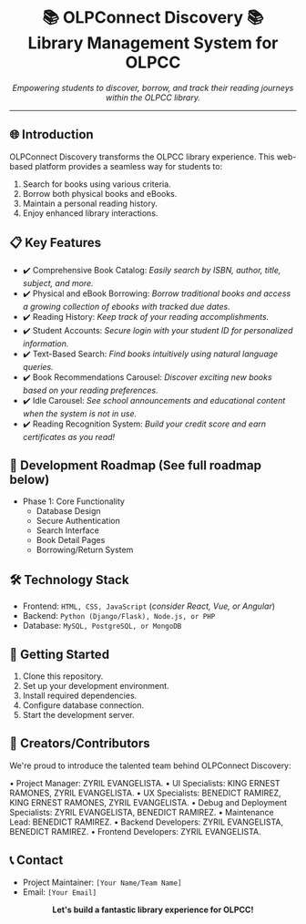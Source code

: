 <h1 align="center">📚 OLPConnect Discovery 📚<br/>Library Management System for OLPCC</h1>
<p align="center">
  <i>Empowering students to discover, borrow, and track their reading journeys within the OLPCC library.</i>
</p>

---

## 🌐 Introduction
OLPConnect Discovery transforms the OLPCC library experience. This web-based platform provides a seamless way for students to:
1. Search for books using various criteria.
2. Borrow both physical books and eBooks.
3. Maintain a personal reading history.
4. Enjoy enhanced library interactions.

## 📋 Key Features
- ✔️ Comprehensive Book Catalog: _Easily search by ISBN, author, title, subject, and more._
- ✔️ Physical and eBook Borrowing: _Borrow traditional books and access a growing collection of ebooks with tracked due dates._
- ✔️ Reading History: _Keep track of your reading accomplishments._
- ✔️ Student Accounts: _Secure login with your student ID for personalized information._
- ✔️ Text-Based Search: _Find books intuitively using natural language queries._
- ✔️ Book Recommendations Carousel: _Discover exciting new books based on your reading preferences._
- ✔️ Idle Carousel: _See school announcements and educational content when the system is not in use._
- ✔️ Reading Recognition System: _Build your credit score and earn certificates as you read!_

## 🚀 Development Roadmap (See full roadmap below)
- Phase 1: Core Functionality
  - Database Design
  - Secure Authentication
  - Search Interface
  - Book Detail Pages
  - Borrowing/Return System

## 🛠️ Technology Stack
- Frontend: `HTML, CSS, JavaScript` (_consider React, Vue, or Angular_)
- Backend: `Python (Django/Flask), Node.js, or PHP`
- Database: `MySQL, PostgreSQL, or MongoDB`

## 🏁 Getting Started
1. Clone this repository.
2. Set up your development environment.
3. Install required dependencies.
4. Configure database connection.
5. Start the development server.

## 👥 Creators/Contributors
We're proud to introduce the talented team behind OLPConnect Discovery:

• Project Manager: ZYRIL EVANGELISTA.
• UI Specialists: KING ERNEST RAMONES, ZYRIL EVANGELISTA.
• UX Specialists: BENEDICT RAMIREZ, KING ERNEST RAMONES, ZYRIL EVANGELISTA.
• Debug and Deployment Specialists: ZYRIL EVANGELISTA, BENEDICT RAMIREZ.
• Maintenance Lead: BENEDICT RAMIREZ.
• Backend Developers: ZYRIL EVANGELISTA, BENEDICT RAMIREZ.
• Frontend Developers: ZYRIL EVANGELISTA.

## 📞 Contact
- Project Maintainer: `[Your Name/Team Name]`
- Email: `[Your Email]`

<p align="center">
  <b>Let's build a fantastic library experience for OLPCC!</b>
</p>
